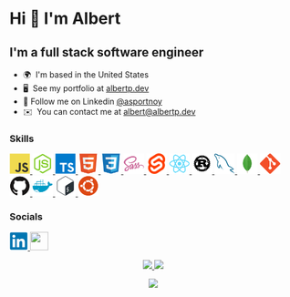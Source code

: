 Hi 👋 I'm Albert
=======================

I'm a full stack software engineer
----------------------------------

* 🌍  I'm based in the United States
* 🖥️  See my portfolio at <a href="https://albertp.dev" target="_blank">albertp.dev</a>
* 👥 Follow me on Linkedin <a href="https://www.linkedin.com/in/asportnoy" target="_blank">@asportnoy</a>
* ✉️  You can contact me at <a href="mailto:albert@albertp.dev" target="_blank">albert@albertp.dev</a>

### Skills

<p align="left">
	<a href="#">
		<img src="https://raw.githubusercontent.com/devicons/devicon/master/icons/javascript/javascript-original.svg"
			width="36" height="36" alt="JavaScript" />
	</a>
	<a href="#">
		<img src="https://raw.githubusercontent.com/devicons/devicon/master/icons/nodejs/nodejs-original.svg" width="36"
			height="36" alt="NodeJS" />
	</a>
	<a href="#">
		<img src="https://raw.githubusercontent.com/devicons/devicon/master/icons/typescript/typescript-original.svg"
			width="36" height="36" alt="TypeScript" />
	</a>
	<a href="#">
		<img src="https://raw.githubusercontent.com/devicons/devicon/master/icons/html5/html5-original.svg" width="36"
			height="36" alt="HTML5" />
	</a>
	<a href="#">
		<img src="https://raw.githubusercontent.com/devicons/devicon/master/icons/css3/css3-original.svg" width="36"
			height="36" alt="CSS3" />
	</a>
	<a href="#">
		<img src="https://raw.githubusercontent.com/devicons/devicon/master/icons/sass/sass-original.svg" width="36"
			height="36" alt="Sass" />
	</a>
	<a href="#">
		<img src="https://raw.githubusercontent.com/devicons/devicon/master/icons/svelte/svelte-original.svg" width="36"
			height="36" alt="Svelte" />
	</a>
	<a href="#">
		<img src="https://raw.githubusercontent.com/devicons/devicon/master/icons/react/react-original.svg" width="36"
			height="36" alt="React" />
	</a>
	<a href="#">
		<img src="https://raw.githubusercontent.com/devicons/devicon/master/icons/rust/rust-plain.svg" width="36"
			height="36" alt="Rust" />
	</a>
	<a href="#">
		<img src="https://raw.githubusercontent.com/devicons/devicon/master/icons/mysql/mysql-original.svg" width="36"
			height="36" alt="SQL" />
	</a>
	<a href="#">
		<img src="https://raw.githubusercontent.com/devicons/devicon/master/icons/mongodb/mongodb-original.svg"
			width="36" height="36" alt="MongoDB" />
	</a>
	<a href="#">
		<img src="https://raw.githubusercontent.com/devicons/devicon/master/icons/git/git-original.svg" width="36"
			height="36" alt="Git" />
	</a>
	<a href="#">
		<img src="https://raw.githubusercontent.com/devicons/devicon/master/icons/github/github-original.svg" width="36"
			height="36" alt="GitHub" />
	</a>
	<a href="#">
		<img src="https://raw.githubusercontent.com/devicons/devicon/master/icons/docker/docker-plain.svg" width="36"
			height="36" alt="Docker" />
	</a>
	<a href="#">
		<img src="https://raw.githubusercontent.com/devicons/devicon/master/icons/bash/bash-original.svg" width="36"
			height="36" alt="Bash" />
	</a>
	<a href="#">
		<img src="https://raw.githubusercontent.com/devicons/devicon/master/icons/ubuntu/ubuntu-plain.svg" width="36"
			height="36" alt="Linux" />
	</a>

</p>


### Socials

<p align="left">
	<a href="https://www.linkedin.com/in/asportnoy" target="_blank" rel="noreferrer">
		<img src="https://raw.githubusercontent.com/devicons/devicon/master/icons/linkedin/linkedin-original.svg"
			width="32" height="32" />
	</a>
	<a href="https://www.stackoverflow.com/users/6911703" target="_blank" rel="noreferrer">
		<img src="https://raw.githubusercontent.com/danielcranney/readme-generator/main/public/icons/socials/stackoverflow.svg"
			width="32" height="32" />
	</a>
</p>

<p align="center">
	<a href="https://github-readme-stats.vercel.app/api?username=asportnoy&theme=algolia&show_icons=true&count_private=true&hide_border=true">
		<img
			src="https://github-readme-stats.vercel.app/api?username=asportnoy&theme=algolia&show_icons=true&count_private=true&hide_border=true">
	</a>
	<a href="https://github-readme-streak-stats.herokuapp.com?user=asportnoy">
		<img src="https://github-readme-streak-stats.herokuapp.com?user=asportnoy">
	</a>
</p>

<p align="center">
	<a href="#">
		<img src="https://komarev.com/ghpvc/?username=asportnoy&style=for-the-badge">
	</a>
</p>
<img src="https://hit.yhype.me/github/profile?user_id=14863373" width="0" height="0">
